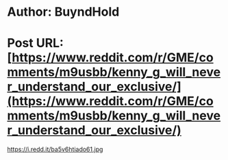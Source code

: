 # Author: BuyndHold
# Post URL: [https://www.reddit.com/r/GME/comments/m9usbb/kenny_g_will_never_understand_our_exclusive/](https://www.reddit.com/r/GME/comments/m9usbb/kenny_g_will_never_understand_our_exclusive/)


https://i.redd.it/ba5v6htiado61.jpg